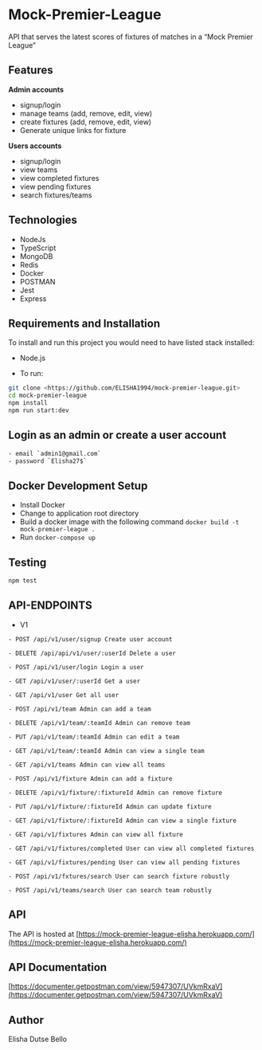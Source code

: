 # Mock-Premier-League
API that serves the latest scores of fixtures of matches in a “Mock Premier League”

## Features

**Admin accounts**
- signup/login
- manage teams (add, remove, edit, view)
- create fixtures (add, remove, edit, view)
- Generate unique links for fixture

**Users accounts**

- signup/login
- view teams
- view completed fixtures
- view pending fixtures
- search fixtures/teams

## Technologies

- NodeJs
- TypeScript
- MongoDB
- Redis
- Docker
- POSTMAN
- Jest
- Express


## Requirements and Installation

To install and run this project you would need to have listed stack installed:

- Node.js

- To run:

```sh
git clone <https://github.com/ELISHA1994/mock-premier-league.git>
cd mock-premier-league
npm install
npm run start:dev
```
## Login as an admin or create a user account

```sh
- email `admin1@gmail.com`
- password `Elisha27$`
```

## Docker Development Setup

- Install Docker
- Change to application root directory
- Build a docker image with the following command `docker build -t mock-premier-league .`
- Run `docker-compose up`

## Testing

```sh
npm test
```

## API-ENDPOINTS

- V1

`- POST /api/v1/user/signup Create user account`

`- DELETE /api/api/v1/user/:userId Delete a user`

`- POST /api/v1/user/login Login a user`

`- GET /api/v1/user/:userId Get a user`

`- GET /api/v1/user Get all user`

`- POST /api/v1/team Admin can add a team`

`- DELETE /api/v1/team/:teamId Admin can remove team`

`- PUT /api/v1/team/:teamId Admin can edit a team`

`- GET /api/v1/team/:teamId Admin can view a single team`

`- GET /api/v1/teams Admin can view all teams`

`- POST /api/v1/fixture Admin can add a fixture`

`- DELETE /api/v1/fixture/:fixtureId Admin can remove fixture`

`- PUT /api/v1/fixture/:fixtureId Admin can update fixture`

`- GET /api/v1/fixture/:fixtureId Admin can view a single fixture`

`- GET /api/v1/fixtures Admin can view all fixture`

`- GET /api/v1/fixtures/completed User can view all completed fixtures`

`- GET /api/v1/fixtures/pending User can view all pending fixtures`

`- POST /api/v1/fxtures/search User can search fixture robustly`

`- POST /api/v1/teams/search User can search team robustly`

## API

The API is hosted at
[https://mock-premier-league-elisha.herokuapp.com/](https://mock-premier-league-elisha.herokuapp.com/)

## API Documentation
[https://documenter.getpostman.com/view/5947307/UVkmRxaV](https://documenter.getpostman.com/view/5947307/UVkmRxaV)

## Author

Elisha Dutse Bello

